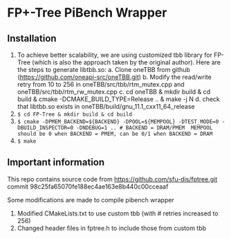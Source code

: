 # FP+-Tree PiBench Wrapper

## Installation
1. To achieve better scalability, we are using customized tbb library for FP-Tree
(which is also the approach taken by the original author). Here are the steps to generate libtbb.so:
	a. Clone oneTBB from github (https://github.com/oneapi-src/oneTBB.git)
	b. Modify the read/write retry from 10 to 256 in oneTBB/src/tbb/rtm_mutex.cpp and oneTBB/src/tbb/rtm_rw_mutex.cpp
	c. cd oneTBB & mkdir build & cd build & cmake -DCMAKE_BUILD_TYPE=Release .. & make -j N
	d. check that libtbb.so exists in oneTBB/build/gnu_11.1_cxx11_64_release
2. `$ cd FP-Tree & mkdir build & cd build`
3. `$ cmake -DPMEM_BACKEND=${BACKEND} -DPOOL=${MEMPOOL} -DTEST_MODE=0 -DBUILD_INSPECTOR=0 -DNDEBUG=1 .. # BACKEND = DRAM/PMEM  MEMPOOL should be 0 when BACKEND = PMEM, can be 0/1 when BACKEND = DRAM`
4. `$ make`

## Important information
This repo contains source code from https://github.com/sfu-dis/fptree.git
commit 98c25fa65070fe188ec4ae163e8b440c00cceaaf

Some modifications are made to compile pibench wrapper

1. Modified CMakeLists.txt to use custom tbb (with # retries increased to 256)
2. Changed header files in fptree.h to include those from custom tbb
